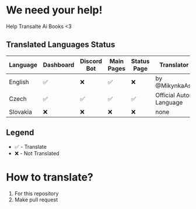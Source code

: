 # We need your help!
Help Transalte Ai Books &lt;3


## Translated Languages Status
| Language  | Dashboard | Discord Bot   | Main Pages    | Status Page   |   Translator  |
| --------- | --------- | ------------- | ------------- | --------------| ------------- |
| English   |   ✅      |       ❌     |    ✅         |    ❌  |        by @MikynkaAsi  |
| Czech     |   ✅      |       ✅     |    ✅         |    ✅  | Official Autor Language |
| Slovakia  |   ❌      |       ❌     |    ❌         |    ❌  | none  |

## Legend
+ ✅ - Translate
+ ❌ - Not Translated


# How to translate?
1. For this repository 
2. Make pull request
